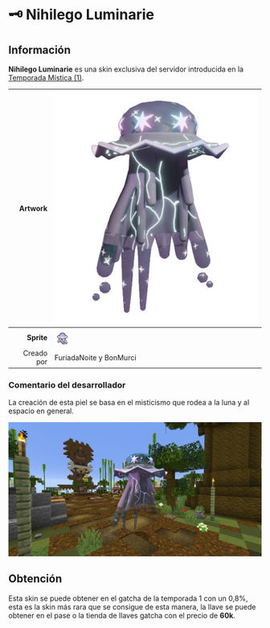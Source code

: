 # 🗝️ Nihilego Luminarie
## Información

**Nihilego Luminarie** es una skin exclusiva del servidor introducida en la [Temporada Mística (1)](./).

|                     **Artwork** | ![Artwork de Nihilego Luminarie](../../images/pokemon/temporada-1/Luminarie.png)                                                                                    |
| ------------------------------: | -------------------------------------------------------------------------------------------------------------------------------------- |
|                  **Sprite** | ![Sprite de Nihilego Luminarie](../../images/pokemon/temporada-1/luminarie-sprite.png)                                                        |                                                                                                             |
|                      Creado por | FuriadaNoite y BonMurci                                                                                                                |


### Comentario del desarrollador
La creación de esta piel se basa en el misticismo que rodea a la luna y al espacio en general.

![Formas de Kingambit Titan](../../images/pokemon/temporada-1/luminarie-formas.png)

## Obtención

Esta skin se puede obtener en el gatcha de la temporada 1 con un 0,8%, esta es la skin más rara que se consigue de esta manera, la llave se puede obtener en el pase o la tienda de llaves gatcha con el precio de **60k**.
